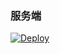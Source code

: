 ### 服务端

[![Deploy](https://www.herokucdn.com/deploy/button.png)](https://dashboard.heroku.com/new?template=https://github.com/derf4t4/xvstm) 
